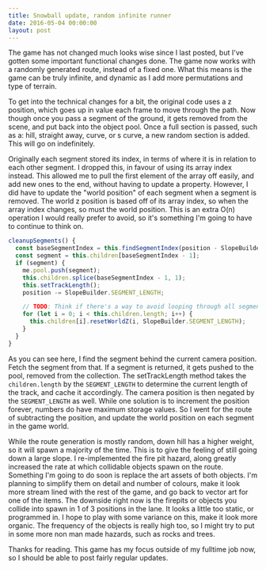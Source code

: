 ```yaml
---
title: Snowball update, random infinite runner
date: 2016-05-04 00:00:00
layout: post
---
```


The game has not changed much looks wise since I last posted, but I've gotten some important functional changes done. The game now works with a randomly generated route, instead of a fixed one. What this means is the game can be truly infinite, and dynamic as I add more permutations and type of terrain.

To get into the technical changes for a bit, the original code uses a z position, which goes up in value each frame to move through the path. Now though once you pass a segment of the ground, it gets removed from the scene, and put back into the object pool. Once a full section is passed, such as a: hill, straight away, curve, or s curve, a new random section is added. This will go on indefinitely.

Originally each segment stored its index, in terms of where it is in relation to each other segment. I dropped this, in favour of using its array index instead. This allowed me to pull the first element of the array off easily, and add new ones to the end, without having to update a property. However, I did have to update the "world position" of each segment when a segment is removed. The world z position is based off of its array index, so when the array index changes, so must the world position. This is an extra O(n) operation I would really prefer to avoid, so it's something I'm going to have to continue to think on.

```javascript
cleanupSegments() {
  const baseSegmentIndex = this.findSegmentIndex(position - SlopeBuilder.SEGMENT_LENGTH);
  const segment = this.children[baseSegmentIndex - 1];
  if (segment) {
    me.pool.push(segment);
    this.children.splice(baseSegmentIndex - 1, 1);
    this.setTrackLength();
    position -= SlopeBuilder.SEGMENT_LENGTH;

    // TODO: Think if there's a way to avoid looping through all segments
    for (let i = 0; i < this.children.length; i++) {
      this.children[i].resetWorldZ(i, SlopeBuilder.SEGMENT_LENGTH);
    }
  }
}
```

As you can see here, I find the segment behind the current camera position. Fetch the segment from that. If a segment is returned, it gets pushed to the pool, removed from the collection. The setTrackLength method takes the `children.length` by the `SEGMENT_LENGTH` to determine the current length of the track, and cache it accordingly. The camera position is then negated by the `SEGMENT_LENGTH` as well. While one solution is to increment the position forever, numbers do have maximum storage values. So I went for the route of subtracting the position, and update the world position on each segment in the game world.

While the route generation is mostly random, down hill has a higher weight, so it will spawn a majority of the time. This is to give the feeling of still going down a large slope. I re-implemented the fire pit hazard, along greatly increased the rate at which collidable objects spawn on the route. Something I'm going to do soon is replace the art assets of both objects. I'm planning to simplify them on detail and number of colours, make it look more stream lined with the rest of the game, and go back to vector art for one of the items. The downside right now is the firepits or objects you collide into spawn in 1 of 3 positions in the lane. It looks a little too static, or programmed in. I hope to play with some variance on this, make it look more organic. The frequency of the objects is really high too, so I might try to put in some more non man made hazards, such as rocks and trees.

Thanks for reading. This game has my focus outside of my fulltime job now, so I should be able to post fairly regular updates.